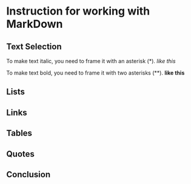 # Instruction for working with MarkDown

## Text Selection

To make text italic, you need to frame it with an asterisk (*). *like this*

To make text bold, you need to frame it with two asterisks (**). **like this**


## Lists

## Links

## Tables

## Quotes

## Conclusion
